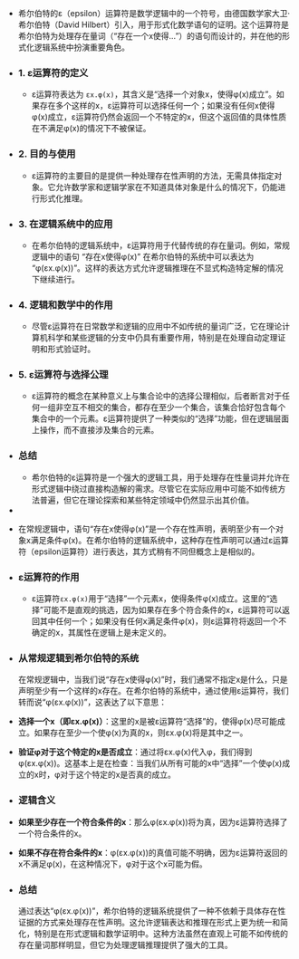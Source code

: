 - 希尔伯特的ε（epsilon）运算符是数学逻辑中的一个符号，由德国数学家大卫·希尔伯特（David Hilbert）引入，用于形式化数学语句的证明。这个运算符是希尔伯特为处理存在量词（“存在一个x使得…”）的语句而设计的，并在他的形式化逻辑系统中扮演重要角色。
- ### 1. ε运算符的定义
	- ε运算符表达为 `εx.φ(x)`，其含义是“选择一个对象x，使得φ(x)成立”。如果存在多个这样的x，ε运算符可以选择任何一个；如果没有任何x使得φ(x)成立，ε运算符仍然会返回一个不特定的x，但这个返回值的具体性质在不满足φ(x)的情况下不被保证。
- ### 2. 目的与使用
	- ε运算符的主要目的是提供一种处理存在性声明的方法，无需具体指定对象。它允许数学家和逻辑学家在不知道具体对象是什么的情况下，仍能进行形式化推理。
- ### 3. 在逻辑系统中的应用
	- 在希尔伯特的逻辑系统中，ε运算符用于代替传统的存在量词。例如，常规逻辑中的语句 “存在x使得φ(x)” 在希尔伯特的系统中可以表达为 “φ(εx.φ(x))”。这样的表达方式允许逻辑推理在不显式构造特定解的情况下继续进行。
- ### 4. 逻辑和数学中的作用
	- 尽管ε运算符在日常数学和逻辑的应用中不如传统的量词广泛，它在理论计算机科学和某些逻辑的分支中仍具有重要作用，特别是在处理自动定理证明和形式验证时。
- ### 5. ε运算符与选择公理
	- ε运算符的概念在某种意义上与集合论中的选择公理相似，后者断言对于任何一组非空互不相交的集合，都存在至少一个集合，该集合恰好包含每个集合中的一个元素。ε运算符提供了一种类似的“选择”功能，但在逻辑层面上操作，而不直接涉及集合的元素。
- ### 总结
	- 希尔伯特的ε运算符是一个强大的逻辑工具，用于处理存在性量词并允许在形式逻辑中绕过直接构造解的需求。尽管它在实际应用中可能不如传统方法普遍，但它在理论探索和某些特定领域中仍然显示出其价值。
-
- 在常规逻辑中，语句“存在x使得φ(x)”是一个存在性声明，表明至少有一个对象x满足条件φ(x)。在希尔伯特的逻辑系统中，这种存在性声明可以通过ε运算符（epsilon运算符）进行表达，其方式稍有不同但概念上是相似的。
- ### ε运算符的作用
	- ε运算符`εx.φ(x)`用于“选择”一个元素x，使得条件φ(x)成立。这里的“选择”可能不是直观的挑选，因为如果存在多个符合条件的x，ε运算符可以返回其中任何一个；如果没有任何x满足条件φ(x)，则ε运算符将返回一个不确定的x，其属性在逻辑上是未定义的。
- ### 从常规逻辑到希尔伯特的系统
  
  在常规逻辑中，当我们说“存在x使得φ(x)”时，我们通常不指定x是什么，只是声明至少有一个这样的x存在。在希尔伯特的系统中，通过使用ε运算符，我们转而说“φ(εx.φ(x))”，这表达了以下意思：
- **选择一个x（即εx.φ(x)）**：这里的x是被ε运算符“选择”的，使得φ(x)尽可能成立。如果存在至少一个使φ(x)为真的x，则εx.φ(x)将是其中之一。
- **验证φ对于这个特定的x是否成立**：通过将εx.φ(x)代入φ，我们得到φ(εx.φ(x))。这基本上是在检查：当我们从所有可能的x中“选择”一个使φ(x)成立的x时，φ对于这个特定的x是否真的成立。
- ### 逻辑含义
- **如果至少存在一个符合条件的x**：那么φ(εx.φ(x))将为真，因为ε运算符选择了一个符合条件的x。
- **如果不存在符合条件的x**：φ(εx.φ(x))的真值可能不明确，因为ε运算符返回的x不满足φ(x)，在这种情况下，φ对于这个x可能为假。
- ### 总结
  
  通过表达“φ(εx.φ(x))”，希尔伯特的逻辑系统提供了一种不依赖于具体存在性证据的方式来处理存在性声明。这允许逻辑表达和推理在形式上更为统一和简化，特别是在形式逻辑和数学证明中。这种方法虽然在直观上可能不如传统的存在量词那样明显，但它为处理逻辑推理提供了强大的工具。
